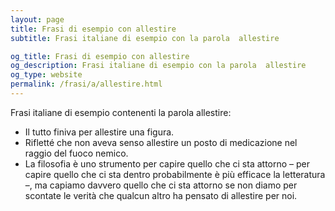 ```yaml
---
layout: page
title: Frasi di esempio con allestire 
subtitle: Frasi italiane di esempio con la parola  allestire

og_title: Frasi di esempio con allestire 
og_description: Frasi italiane di esempio con la parola  allestire
og_type: website
permalink: /frasi/a/allestire.html
---
```


Frasi italiane di esempio contenenti la parola allestire:


- Il tutto finiva per allestire una figura.
- Rifletté che non aveva senso allestire un posto di medicazione nel raggio del fuoco nemico.
- La filosofia è uno strumento per capire quello che ci sta attorno – per capire quello che ci sta dentro probabilmente è più efficace la letteratura –, ma capiamo davvero quello che ci sta attorno se non diamo per scontate le verità che qualcun altro ha pensato di allestire per noi.
